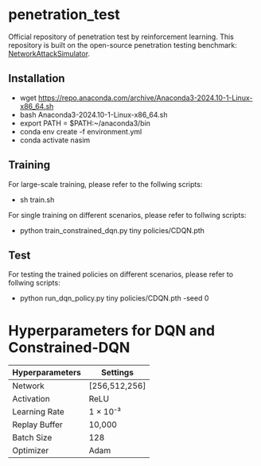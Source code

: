 # penetration_test
Official repository of penetration test by reinforcement learning. This repository is built on the open-source penetration testing benchmark: [NetworkAttackSimulator](https://github.com/Jjschwartz/NetworkAttackSimulator).


## Installation

* wget https://repo.anaconda.com/archive/Anaconda3-2024.10-1-Linux-x86_64.sh
* bash Anaconda3-2024.10-1-Linux-x86_64.sh
* export PATH = $PATH:~/anaconda3/bin
* conda env create -f environment.yml
* conda activate nasim

## Training

For large-scale training, please refer to the follwing scripts:
* sh train.sh

For single training on different scenarios, please refer to follwing scripts:
* python train_constrained_dqn.py tiny policies/CDQN.pth

## Test

For testing the trained policies on different scenarios, please refer to follwing scripts:
* python run_dqn_policy.py tiny policies/CDQN.pth -seed 0


# Hyperparameters for DQN and Constrained-DQN

| **Hyperparameters** | **Settings**      |
|---------------------|-------------------|
| Network             | [256,512,256]     |
| Activation          | ReLU              |
| Learning Rate       | 1 × 10⁻³          |
| Replay Buffer       | 10,000            |
| Batch Size          | 128               |
| Optimizer           | Adam              |





